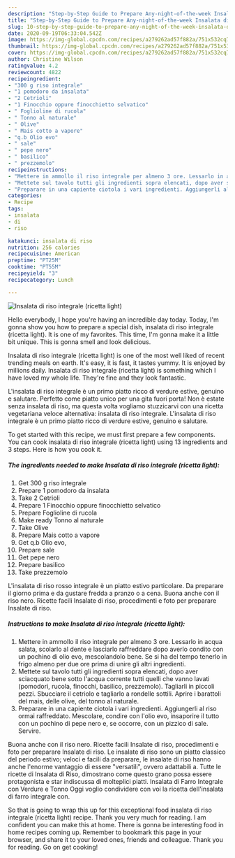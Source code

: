 ```yaml
---
description: "Step-by-Step Guide to Prepare Any-night-of-the-week Insalata di riso integrale (ricetta light)"
title: "Step-by-Step Guide to Prepare Any-night-of-the-week Insalata di riso integrale (ricetta light)"
slug: 10-step-by-step-guide-to-prepare-any-night-of-the-week-insalata-di-riso-integrale-ricetta-light
date: 2020-09-19T06:33:04.542Z
image: https://img-global.cpcdn.com/recipes/a279262ad57f882a/751x532cq70/insalata-di-riso-integrale-ricetta-light-recipe-main-photo.jpg
thumbnail: https://img-global.cpcdn.com/recipes/a279262ad57f882a/751x532cq70/insalata-di-riso-integrale-ricetta-light-recipe-main-photo.jpg
cover: https://img-global.cpcdn.com/recipes/a279262ad57f882a/751x532cq70/insalata-di-riso-integrale-ricetta-light-recipe-main-photo.jpg
author: Christine Wilson
ratingvalue: 4.2
reviewcount: 4822
recipeingredient:
- "300 g riso integrale"
- "1 pomodoro da insalata"
- "2 Cetrioli"
- "1 Finocchio oppure finocchietto selvatico"
- " Foglioline di rucola"
- " Tonno al naturale"
- " Olive"
- " Mais cotto a vapore"
- "q.b Olio evo"
- " sale"
- " pepe nero"
- " basilico"
- " prezzemolo"
recipeinstructions:
- "Mettere in ammollo il riso integrale per almeno 3 ore. Lessarlo in acqua salata, scolarlo al dente e lasciarlo raffreddare dopo averlo condito con un pochino di olio evo, mescolandolo bene. Se si ha del tempo tenerlo in frigo almeno per due ore prima di unire gli altri ingredienti."
- "Mettete sul tavolo tutti gli ingredienti sopra elencati, dopo aver sciacquato bene sotto l&#39;acqua corrente tutti quelli che vanno lavati (pomodori, rucola, finocchi, basilico, prezzemolo). Tagliarli in piccoli pezzi. Sbucciare il cetriolo e tagliarlo a rondelle sottili. Aprire i barattoli del mais, delle olive, del tonno al naturale."
- "Preparare in una capiente ciotola i vari ingredienti. Aggiungerli al riso ormai raffreddato. Mescolare, condire con l&#39;olio evo, insaporire il tutto con un pochino di pepe nero e, se occorre, con un pizzico di sale. Servire."
categories:
- Recipe
tags:
- insalata
- di
- riso

katakunci: insalata di riso 
nutrition: 256 calories
recipecuisine: American
preptime: "PT25M"
cooktime: "PT55M"
recipeyield: "3"
recipecategory: Lunch

---
```



![Insalata di riso integrale (ricetta light)](https://img-global.cpcdn.com/recipes/a279262ad57f882a/751x532cq70/insalata-di-riso-integrale-ricetta-light-recipe-main-photo.jpg)

Hello everybody, I hope you're having an incredible day today. Today, I'm gonna show you how to prepare a special dish, insalata di riso integrale (ricetta light). It is one of my favorites. This time, I'm gonna make it a little bit unique. This is gonna smell and look delicious.

Insalata di riso integrale (ricetta light) is one of the most well liked of recent trending meals on earth. It's easy, it is fast, it tastes yummy. It is enjoyed by millions daily. Insalata di riso integrale (ricetta light) is something which I have loved my whole life. They're fine and they look fantastic.

L&#39;insalata di riso integrale è un primo piatto ricco di verdure estive, genuino e salutare. Perfetto come piatto unico per una gita fuori porta! Non è estate senza insalata di riso, ma questa volta vogliamo stuzzicarvi con una ricetta vegetariana veloce alternativa: insalata di riso integrale. L&#39;insalata di riso integrale è un primo piatto ricco di verdure estive, genuino e salutare.


To get started with this recipe, we must first prepare a few components. You can cook insalata di riso integrale (ricetta light) using 13 ingredients and 3 steps. Here is how you cook it.

<!--inarticleads1-->

##### The ingredients needed to make Insalata di riso integrale (ricetta light):

1. Get 300 g riso integrale
1. Prepare 1 pomodoro da insalata
1. Take 2 Cetrioli
1. Prepare 1 Finocchio oppure finocchietto selvatico
1. Prepare  Foglioline di rucola
1. Make ready  Tonno al naturale
1. Take  Olive
1. Prepare  Mais cotto a vapore
1. Get q.b Olio evo,
1. Prepare  sale
1. Get  pepe nero
1. Prepare  basilico
1. Take  prezzemolo


L&#39;insalata di riso rosso integrale è un piatto estivo particolare. Da preparare il giorno prima e da gustare fredda a pranzo o a cena. Buona anche con il riso nero. Ricette facili Insalate di riso, procedimenti e foto per preparare Insalate di riso. 

<!--inarticleads2-->

##### Instructions to make Insalata di riso integrale (ricetta light):

1. Mettere in ammollo il riso integrale per almeno 3 ore. Lessarlo in acqua salata, scolarlo al dente e lasciarlo raffreddare dopo averlo condito con un pochino di olio evo, mescolandolo bene. Se si ha del tempo tenerlo in frigo almeno per due ore prima di unire gli altri ingredienti.
1. Mettete sul tavolo tutti gli ingredienti sopra elencati, dopo aver sciacquato bene sotto l&#39;acqua corrente tutti quelli che vanno lavati (pomodori, rucola, finocchi, basilico, prezzemolo). Tagliarli in piccoli pezzi. Sbucciare il cetriolo e tagliarlo a rondelle sottili. Aprire i barattoli del mais, delle olive, del tonno al naturale.
1. Preparare in una capiente ciotola i vari ingredienti. Aggiungerli al riso ormai raffreddato. Mescolare, condire con l&#39;olio evo, insaporire il tutto con un pochino di pepe nero e, se occorre, con un pizzico di sale. Servire.


Buona anche con il riso nero. Ricette facili Insalate di riso, procedimenti e foto per preparare Insalate di riso. Le insalate di riso sono un piatto classico del periodo estivo; veloci e facili da preparare, le insalate di riso hanno anche l&#39;enorme vantaggio di essere &#34;versatili&#34;, ovvero adattabili a. Tutte le ricette di Insalata di Riso, dimostrano come questo grano possa essere protagonista e star indiscussa di molteplici piatti. Insalata di Farro Integrale con Verdure e Tonno Oggi voglio condividere con voi la ricetta dell&#39;insalata di farro integrale con. 

So that is going to wrap this up for this exceptional food insalata di riso integrale (ricetta light) recipe. Thank you very much for reading. I am confident you can make this at home. There is gonna be interesting food in home recipes coming up. Remember to bookmark this page in your browser, and share it to your loved ones, friends and colleague. Thank you for reading. Go on get cooking!
